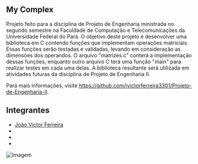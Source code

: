 ## **My Complex**

Projeto feito para a disciplina de Projeto de Engenharia ministrada no segundo semestre na Faculdade de Computação e Telecomunicações da Universidade Federal do Pará. O objetivo deste projeto é desenvolver uma biblioteca em C contendo funções que implementam operações matriciais. Essas funções serão testadas e validadas, levando em consideração as dimensões dos operandos. O arquivo "matrizes.c" conterá a implementação dessas funções, enquanto outro arquivo C terá uma função "main" para realizar testes em cada uma delas. A biblioteca resultante será utilizada em atividades futuras da disciplina de Projeto de Engenharia II.

Para mais informações, visite https://github.com/jvictorferreira3301/Projeto-de-Engenharia-II.



## Integrantes

- [João Victor Ferreira](https://github.com/jvictorferreira3301) 
- 
- 
- 



![Imagem](/home/jv/Desktop/work/projetosII/Projeto-de-Engenharia-II/etapa_2/ufpa.png)



